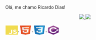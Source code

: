 Olá, me chamo Ricardo Dias!

<div align="center">
  <a href="https://github.com/ricardond">
  <img height="180em" src="https://github-readme-stats.vercel.app/api?username=ricardond&show_icons=true&theme=dark&include_all_commits=true&count_private=true"/>
  <img height="180em" " src="https://github-readme-stats.vercel.app/api/top-langs/?username=ricardond&layout=compact&langs_count=7&theme=dark"/>
</div>
 
<div style="display: inline_block"><br>
  <img align="center" alt="Rick-Js" height="30" width="40" src="https://raw.githubusercontent.com/devicons/devicon/master/icons/javascript/javascript-plain.svg">
  <img align="center" alt="Rick-HTML" height="30" width="40" src="https://raw.githubusercontent.com/devicons/devicon/master/icons/html5/html5-original.svg">
  <img align="center" alt="Rick-CSS" height="30" width="40" src="https://raw.githubusercontent.com/devicons/devicon/master/icons/css3/css3-original.svg">
  <img align="center" alt="Rick-Csharp" height="30" width="40" src="https://raw.githubusercontent.com/devicons/devicon/master/icons/csharp/csharp-original.svg">
</div>

